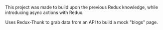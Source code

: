 This project was made to build upon the previous Redux knowledge, while introducing async actions with Redux.

Uses Redux-Thunk to grab data from an API to build a mock "blogs" page.